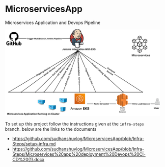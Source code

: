# MicroservicesApp 
Microservices Application and Devops Pipeline


![ArchitectureDiagram](Architecture.png)

To set up this project follow the instructions given at the `infra-steps` branch.
below are the links to the documents

- https://github.com/sudhanshuvlog/MicroservicesApp/blob/Infra-Steps/setup-infra.md
- https://github.com/sudhanshuvlog/MicroservicesApp/blob/Infra-Steps/Microservices%20app%20deployment%20Devops%20CI-CD%20(1).docx

